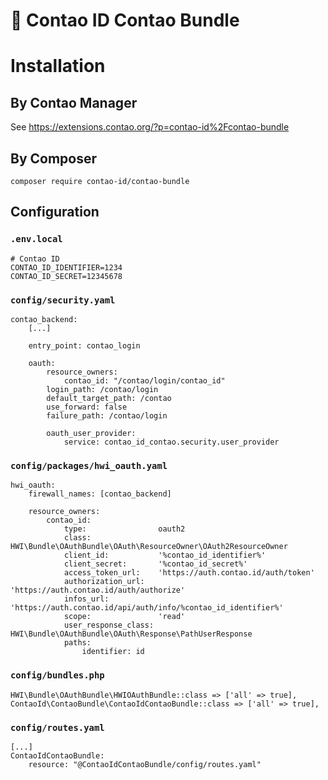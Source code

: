 🔐 Contao ID Contao Bundle
==========================

# Installation

## By Contao Manager
See https://extensions.contao.org/?p=contao-id%2Fcontao-bundle

## By Composer

`composer require contao-id/contao-bundle`

## Configuration

### `.env.local`

```
# Contao ID
CONTAO_ID_IDENTIFIER=1234
CONTAO_ID_SECRET=12345678
```

### `config/security.yaml`

```
contao_backend:
    [...]

    entry_point: contao_login

    oauth:
        resource_owners:
            contao_id: "/contao/login/contao_id"
        login_path: /contao/login
        default_target_path: /contao
        use_forward: false
        failure_path: /contao/login

        oauth_user_provider:
            service: contao_id_contao.security.user_provider
```

### `config/packages/hwi_oauth.yaml`

```
hwi_oauth:
    firewall_names: [contao_backend]

    resource_owners:
        contao_id:
            type:                oauth2
            class:               HWI\Bundle\OAuthBundle\OAuth\ResourceOwner\OAuth2ResourceOwner
            client_id:           '%contao_id_identifier%'
            client_secret:       '%contao_id_secret%'
            access_token_url:    'https://auth.contao.id/auth/token'
            authorization_url:   'https://auth.contao.id/auth/authorize'
            infos_url:           'https://auth.contao.id/api/auth/info/%contao_id_identifier%'
            scope:               'read'
            user_response_class: HWI\Bundle\OAuthBundle\OAuth\Response\PathUserResponse
            paths:
                identifier: id
```

### `config/bundles.php`

```
HWI\Bundle\OAuthBundle\HWIOAuthBundle::class => ['all' => true],
ContaoId\ContaoBundle\ContaoIdContaoBundle::class => ['all' => true],
```

### `config/routes.yaml`

```
[...]
ContaoIdContaoBundle:
    resource: "@ContaoIdContaoBundle/config/routes.yaml"
```
